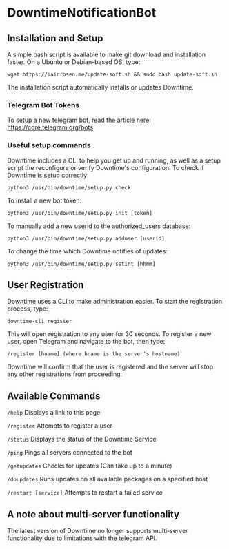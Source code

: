 # DowntimeNotificationBot

## Installation and Setup
A simple bash script is available to make git download and installation faster. On a Ubuntu or Debian-based OS, type:
```
wget https://iainrosen.me/update-soft.sh && sudo bash update-soft.sh
```
The installation script automatically installs or updates Downtime.

### Telegram Bot Tokens
To setup a new telegram bot, read the article here: https://core.telegram.org/bots

### Useful setup commands
Downtime includes a CLI to help you get up and running, as well as a setup script the reconfigure or verify Downtime's configuration.
To check if Downtime is setup correctly:
```
python3 /usr/bin/downtime/setup.py check
```
To install a new bot token:
```
python3 /usr/bin/downtime/setup.py init [token]
```
To manually add a new userid to the authorized_users database:
```
python3 /usr/bin/downtime/setup.py adduser [userid]
```
To change the time which Downtime notifies of updates:
```
python3 /usr/bin/downtime/setup.py setint [hhmm]
```

## User Registration
Downtime uses a CLI to make administration easier. To start the registration process, type:
```
downtime-cli register
```
This will open registration to any user for 30 seconds. To register a new user, open Telegram and navigate to the bot, then type:
```
/register [hname] (where hname is the server's hostname)
```
Downtime will confirm that the user is registered and the server will stop any other registrations from proceeding.
## Available Commands
```/help``` Displays a link to this page

```/register``` Attempts to register a user

```/status``` Displays the status of the Downtime Service

```/ping``` Pings all servers connected to the bot

```/getupdates``` Checks for updates (Can take up to a minute)

```/doupdates``` Runs updates on all available packages on a specified host

```/restart [service]``` Attempts to restart a failed service

## A note about multi-server functionality
The latest version of Downtime no longer supports multi-server functionality due to limitations with the telegram API.
